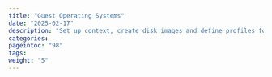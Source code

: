```yaml
---
title: "Guest Operating Systems"
date: "2025-02-17"
description: "Set up context, create disk images and define profiles for guest operating systems"
categories:
pageintoc: "98"
tags:
weight: "5"
---
```


<!--# Guest Operating Systems -->


















